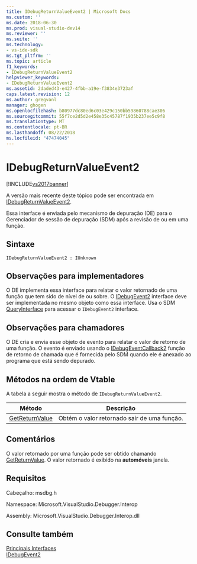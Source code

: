 ```yaml
---
title: IDebugReturnValueEvent2 | Microsoft Docs
ms.custom: ''
ms.date: 2018-06-30
ms.prod: visual-studio-dev14
ms.reviewer: ''
ms.suite: ''
ms.technology:
- vs-ide-sdk
ms.tgt_pltfrm: ''
ms.topic: article
f1_keywords:
- IDebugReturnValueEvent2
helpviewer_keywords:
- IDebugReturnValueEvent2
ms.assetid: 2daded43-e427-4fbb-a19e-f3834e3723af
caps.latest.revision: 12
ms.author: gregvanl
manager: ghogen
ms.openlocfilehash: b80977dc80ed6c03e429c150bb59860788cae306
ms.sourcegitcommit: 55f7ce2d5d2e458e35c45787f1935b237ee5c9f8
ms.translationtype: MT
ms.contentlocale: pt-BR
ms.lasthandoff: 08/22/2018
ms.locfileid: "47474045"
---
```

# <a name="idebugreturnvalueevent2"></a>IDebugReturnValueEvent2
[!INCLUDE[vs2017banner](../../../includes/vs2017banner.md)]

A versão mais recente deste tópico pode ser encontrada em [IDebugReturnValueEvent2](https://docs.microsoft.com/visualstudio/extensibility/debugger/reference/idebugreturnvalueevent2).  
  
Essa interface é enviada pelo mecanismo de depuração (DE) para o Gerenciador de sessão de depuração (SDM) após a revisão de ou em uma função.  
  
## <a name="syntax"></a>Sintaxe  
  
```  
IDebugReturnValueEvent2 : IUnknown  
```  
  
## <a name="notes-for-implementers"></a>Observações para implementadores  
 O DE implementa essa interface para relatar o valor retornado de uma função que tem sido de nível de ou sobre. O [IDebugEvent2](../../../extensibility/debugger/reference/idebugevent2.md) interface deve ser implementada no mesmo objeto como essa interface. Usa o SDM [QueryInterface](http://msdn.microsoft.com/library/62fce95e-aafa-4187-b50b-e6611b74c3b3) para acessar o `IDebugEvent2` interface.  
  
## <a name="notes-for-callers"></a>Observações para chamadores  
 O DE cria e envia esse objeto de evento para relatar o valor de retorno de uma função. O evento é enviado usando o [IDebugEventCallback2](../../../extensibility/debugger/reference/idebugeventcallback2.md) função de retorno de chamada que é fornecida pelo SDM quando ele é anexado ao programa que está sendo depurado.  
  
## <a name="methods-in-vtable-order"></a>Métodos na ordem de Vtable  
 A tabela a seguir mostra o método de `IDebugReturnValueEvent2`.  
  
|Método|Descrição|  
|------------|-----------------|  
|[GetReturnValue](../../../extensibility/debugger/reference/idebugreturnvalueevent2-getreturnvalue.md)|Obtém o valor retornado sair de uma função.|  
  
## <a name="remarks"></a>Comentários  
 O valor retornado por uma função pode ser obtido chamando [GetReturnValue](../../../extensibility/debugger/reference/idebugreturnvalueevent2-getreturnvalue.md). O valor retornado é exibido na **automóveis** janela.  
  
## <a name="requirements"></a>Requisitos  
 Cabeçalho: msdbg.h  
  
 Namespace: Microsoft.VisualStudio.Debugger.Interop  
  
 Assembly: Microsoft.VisualStudio.Debugger.Interop.dll  
  
## <a name="see-also"></a>Consulte também  
 [Principais Interfaces](../../../extensibility/debugger/reference/core-interfaces.md)   
 [IDebugEvent2](../../../extensibility/debugger/reference/idebugevent2.md)

